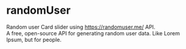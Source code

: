# randomUser

Random user Card slider using https://randomuser.me/ API.<br/>
A free, open-source API for generating random user data. Like Lorem Ipsum, but for people.
